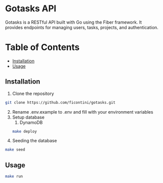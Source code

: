 # Gotasks API

Gotasks is a RESTful API built with Go using the Fiber framework. It provides endpoints for managing users, tasks, projects, and authentication.

# Table of Contents
- [Installation](#installation)
- [Usage](#usage)

## Installation
1. Clone the repository
```bash
git clone https://github.com/ficontini/gotasks.git
```
2. Rename .env.example to .env and fill with your environment variables
3. Setup database
    1. DynamoDB 
    ```bash
    make deploy
    ```
4. Seeding the database
```bash
make seed
```
## Usage
```bash
make run 
```
